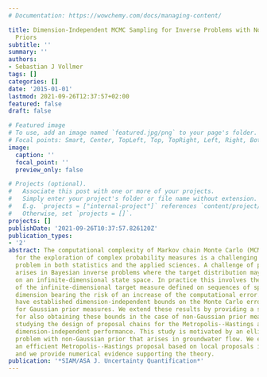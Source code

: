 ```yaml
---
# Documentation: https://wowchemy.com/docs/managing-content/

title: Dimension-Independent MCMC Sampling for Inverse Problems with Non-Gaussian
  Priors
subtitle: ''
summary: ''
authors:
- Sebastian J Vollmer
tags: []
categories: []
date: '2015-01-01'
lastmod: 2021-09-26T12:37:57+02:00
featured: false
draft: false

# Featured image
# To use, add an image named `featured.jpg/png` to your page's folder.
# Focal points: Smart, Center, TopLeft, Top, TopRight, Left, Right, BottomLeft, Bottom, BottomRight.
image:
  caption: ''
  focal_point: ''
  preview_only: false

# Projects (optional).
#   Associate this post with one or more of your projects.
#   Simply enter your project's folder or file name without extension.
#   E.g. `projects = ["internal-project"]` references `content/project/deep-learning/index.md`.
#   Otherwise, set `projects = []`.
projects: []
publishDate: '2021-09-26T10:37:57.826120Z'
publication_types:
- '2'
abstract: The computational complexity of Markov chain Monte Carlo (MCMC) methods
  for the exploration of complex probability measures is a challenging and important
  problem in both statistics and the applied sciences. A challenge of particular importance
  arises in Bayesian inverse problems where the target distribution may be supported
  on an infinite-dimensional state space. In practice this involves the approximation
  of the infinite-dimensional target measure defined on sequences of spaces of increasing
  dimension bearing the risk of an increase of the computational error. Previous results
  have established dimension-independent bounds on the Monte Carlo error of MCMC sampling
  for Gaussian prior measures. We extend these results by providing a simple recipe
  for also obtaining these bounds in the case of non-Gaussian prior measures and by
  studying the design of proposal chains for the Metropolis--Hastings algorithm with
  dimension-independent performance. This study is motivated by an elliptic inverse
  problem with non-Gaussian prior that arises in groundwater flow. We explicitly construct
  an efficient Metropolis--Hastings proposal based on local proposals in this case,
  and we provide numerical evidence supporting the theory.
publication: '*SIAM/ASA J. Uncertainty Quantification*'
---
```

